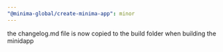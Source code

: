 ```yaml
---
"@minima-global/create-minima-app": minor
---
```


the changelog.md file is now copied to the build folder when building the minidapp
